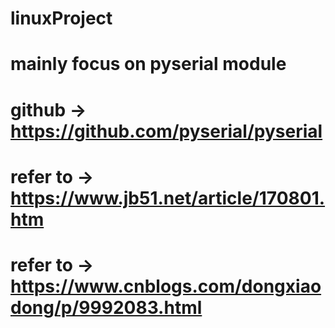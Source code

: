 <!--
 * @Description: 
 * @Version: 1.0
 * @Autor: Arvin
 * @Date: 2021-01-21 20:54:03
 * @LastEditors: Arvin
 * @LastEditTime: 2021-01-21 21:46:58
-->
# linuxProject
# mainly focus on pyserial module
# github -> https://github.com/pyserial/pyserial
# refer to -> https://www.jb51.net/article/170801.htm
# refer to -> https://www.cnblogs.com/dongxiaodong/p/9992083.html